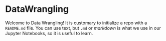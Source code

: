 # DataWrangling

Welcome to Data Wrangling!  It is customary to initialize a repo with a `README.md` file.  You can use text, but `.md` or _markdown_ is what we use in our Jupyter Notebooks, so it is useful to learn.


